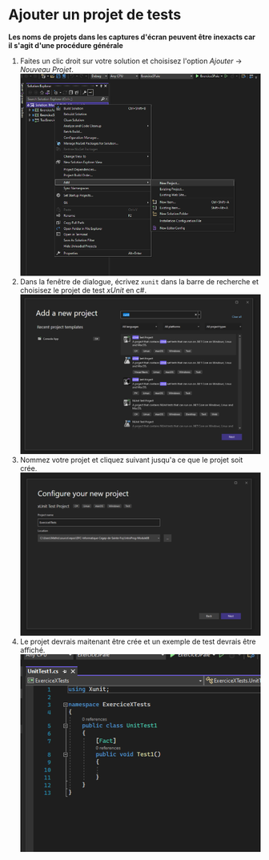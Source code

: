 # Ajouter un projet de tests

**Les noms de projets dans les captures d'écran peuvent être inexacts car il s'agit d'une procédure générale**
1. Faites un clic droit sur votre solution et choisisez l'option *Ajouter* -> *Nouveau Projet*. ![Ajouter Projet](img/ajouter-tests/new-project.png)
2. Dans la fenêtre de dialogue, écrivez ```xunit``` dans la barre de recherche et choisisez le projet de test *xUnit* en c#. ![Choisir le bon type de projet](img/ajouter-tests/recherche-type-projet.png)
3. Nommez votre projet et cliquez suivant jusqu'a ce que le projet soit crée. ![Nommage du projet](img/ajouter-tests/nommage-projet.png)
4. Le projet devrais maitenant être crée et un exemple de test devrais être affiché. ![Resultat](img/ajouter-tests/resultat.png)